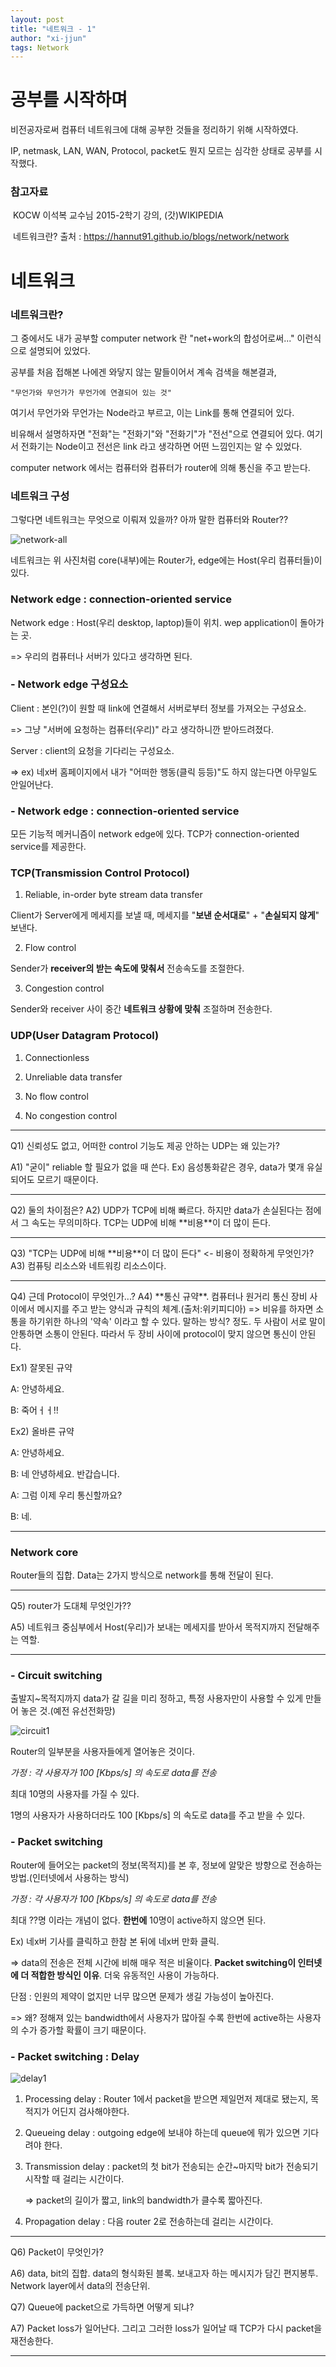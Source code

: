 ```yaml
---
layout: post
title: "네트워크 - 1"
author: "xi-jjun"
tags: Network
---
```


# 공부를 시작하며

비전공자로써 컴퓨터 네트워크에 대해 공부한 것들을 정리하기 위해 시작하였다. 

IP, netmask, LAN, WAN, Protocol, packet도 뭔지 모르는 심각한 상태로 공부를 시작했다.

### 	참고자료

​		KOCW 이석복 교수님 2015-2학기 강의, (갓)WIKIPEDIA

​		네트워크란? 출처 : https://hannut91.github.io/blogs/network/network



# 네트워크

### 	네트워크란? 

그 중에서도 내가 공부할 computer network 란 "net+work의 합성어로써..." 이런식으로 설명되어 있었다. 

공부를 처음 접해본 나에겐 와닿지 않는 말들이어서 계속 검색을 해본결과,

	"무언가와 무언가가 무언가에 연결되어 있는 것"

여기서 무언가와 무언가는 Node라고 부르고, 이는 Link를 통해 연결되어 있다. 

비유해서 설명하자면 "전화"는 "전화기"와 "전화기"가 "전선"으로 연결되어 있다. 여기서 전화기는 Node이고 전선은 link 라고 생각하면 어떤 느낌인지는 알 수 있었다. 

computer network 에서는 컴퓨터와 컴퓨터가 router에 의해 통신을 주고 받는다.



### 네트워크 구성

그렇다면 네트워크는 무엇으로 이뤄져 있을까? 아까 말한 컴퓨터와 Router??

![network-all](https://github.com/xi-jjun/xi-jjun.github.io/blob/master/_posts/network/img/network-all.png?raw=True)

네트워크는 위 사진처럼 core(내부)에는 Router가, edge에는 Host(우리 컴퓨터들)이 있다.



### Network edge : connection-oriented service

Network edge : Host(우리 desktop, laptop)들이 위치. wep application이 돌아가는 곳.

=> 우리의 컴퓨터나 서버가 있다고 생각하면 된다.



### - Network edge 구성요소

Client : 본인(?)이 원할 때 link에 연결해서 서버로부터 정보를 가져오는 구성요소.

=> 그냥 "서버에 요청하는 컴퓨터(우리)" 라고 생각하니깐 받아드려졌다.

Server : client의 요청을 기다리는 구성요소. 

=> ex) 네x버 홈페이지에서 내가 "어떠한 행동(클릭 등등)"도 하지 않는다면 아무일도 안일어난다.



### - Network edge : connection-oriented service

모든 기능적 메커니즘이 network edge에 있다. TCP가 connection-oriented service를 제공한다.



### TCP(Transmission Control Protocol)

1) Reliable, in-order byte stream data transfer

Client가 Server에게 메세지를 보낼 때, 메세지를 "**보낸 순서대로**" + "**손실되지 않게**" 보낸다.

2) Flow control

Sender가 **receiver의 받는 속도에 맞춰서** 전송속도를 조절한다.

3) Congestion control

Sender와 receiver 사이 중간 **네트워크 상황에 맞춰** 조절하며 전송한다.



### UDP(User Datagram Protocol)

1) Connectionless

2) Unreliable data transfer

3) No flow control

4) No congestion control


<hr>
Q1) 신뢰성도 없고, 어떠한 control 기능도 제공 안하는 UDP는 왜 있는가?

A1) "굳이" reliable 할 필요가 없을 때 쓴다. Ex) 음성통화같은 경우, data가 몇개 유실 되어도 모르기 때문이다.
<hr>
Q2) 둘의 차이점은?
A2) UDP가 TCP에 비해 빠르다. 하지만 data가 손실된다는 점에서 그 속도는 무의미하다. TCP는 UDP에 비해 **비용**이 더 많이 든다.
<hr>
Q3) "TCP는 UDP에 비해 **비용**이 더 많이 든다" <- 비용이 정확하게 무엇인가?
A3) 컴퓨팅 리소스와 네트워킹 리소스이다.
<hr>
Q4) 근데 Protocol이 무엇인가...?
A4) **통신 규약**. 컴퓨터나 원거리 통신 장비 사이에서 메시지를 주고 받는 양식과 규칙의 체계.(출처:위키피디아)
=> 비유를 하자면 소통을 하기위한 하나의 '약속' 이라고 할 수 있다. 말하는 방식? 정도. 두 사람이 서로 말이 안통하면 소통이 안된다. 따라서 두 장비 사이에 protocol이 맞지 않으면 통신이 안된다.

Ex1) 잘못된 규약

A: 안녕하세요.

B: 죽어ㅓㅓ!!

Ex2) 올바른 규약

A: 안녕하세요.

B: 네 안녕하세요. 반갑습니다.

A: 그럼 이제 우리 통신할까요?

B: 네.
<hr>

### Network core

Router들의 집합. Data는 2가지 방식으로 network를 통해 전달이 된다.
<hr>
Q5) router가 도대체 무엇인가??

A5) 네트워크 중심부에서 Host(우리)가 보내는 메세지를 받아서 목적지까지 전달해주는 역할.
<hr>


### - Circuit switching

출발지~목적지까지 data가 갈 길을 미리 정하고, 특정 사용자만이 사용할 수 있게 만들어 놓은 것.(예전 유선전화망)

![circuit1](https://github.com/xi-jjun/xi-jjun.github.io/blob/master/_posts/network/img/circuit1.png?raw=True)

Router의 일부분을 사용자들에게 열어놓은 것이다.

*가정 : 각 사용자가 100 [Kbps/s] 의 속도로 data를 전송*

최대 10명의 사용자를 가질 수 있다.

1명의 사용자가 사용하더라도 100 [Kbps/s] 의 속도로 data를 주고 받을 수 있다.



### - Packet switching

Router에 들어오는 packet의 정보(목적지)를 본 후, 정보에 알맞은 방향으로 전송하는 방법.(인터넷에서 사용하는 방식)

*가정 : 각 사용자가 100 [Kbps/s] 의 속도로 data를 전송*

최대 ??명 이라는 개념이 없다. **한번에** 10명이 active하지 않으면 된다.

Ex) 네x버 기사를 클릭하고 한참 본 뒤에 네x버 만화 클릭. 

=> data의 전송은 전체 시간에 비해 매우 적은 비율이다. **Packet switching이 인터넷에 더 적합한 방식인 이유**. 더욱 유동적인 사용이 가능하다.

단점 : 인원의 제약이 없지만 너무 많으면 문제가 생길 가능성이 높아진다.

=> 왜? 정해져 있는 bandwidth에서 사용자가 많아질 수록 한번에 active하는 사용자의 수가 증가할 확률이 크기 때문이다.



### - Packet switching  : Delay

![delay1](https://github.com/xi-jjun/xi-jjun.github.io/blob/master/_posts/network/img/delay1.png?raw=True)

1. Processing delay : Router 1에서 packet을 받으면 제일먼저 제대로 됐는지, 목적지가 어딘지 검사해야한다.

2. Queueing delay : outgoing edge에 보내야 하는데 queue에 뭐가 있으면 기다려야 한다.

3. Transmission delay : packet의 첫 bit가 전송되는 순간~마지막 bit가 전송되기 시작할 때 걸리는 시간이다.

   => packet의 길이가 짧고, link의 bandwidth가 클수록 짧아진다.

4. Propagation delay : 다음 router 2로 전송하는데 걸리는 시간이다.

   
<hr>
Q6) Packet이 무엇인가?

A6) data, bit의 집합. data의 형식화된 블록. 보내고자 하는 메시지가 담긴 편지봉투. Network layer에서 data의 전송단위.

Q7) Queue에 packet으로 가득하면 어떻게 되냐?

A7) Packet loss가 일어난다. 그리고 그러한 loss가 일어날 때 TCP가 다시 packet을 재전송한다.

<hr> 



